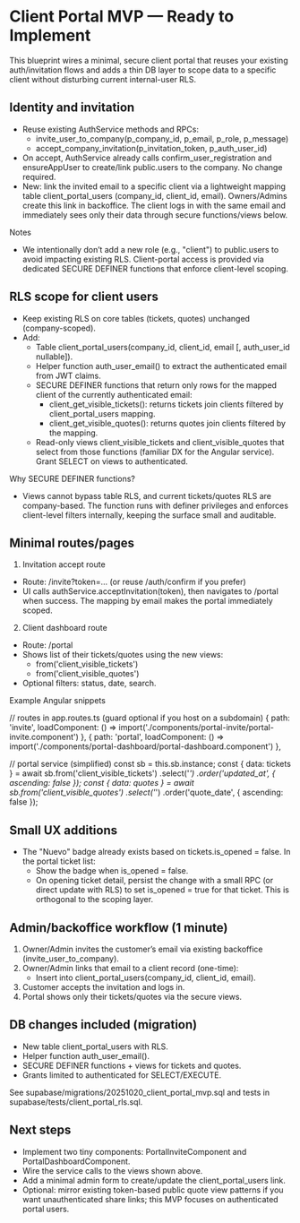 # Client Portal MVP — Ready to Implement

This blueprint wires a minimal, secure client portal that reuses your existing auth/invitation flows and adds a thin DB layer to scope data to a specific client without disturbing current internal-user RLS.

## Identity and invitation

- Reuse existing AuthService methods and RPCs:
  - invite_user_to_company(p_company_id, p_email, p_role, p_message)
  - accept_company_invitation(p_invitation_token, p_auth_user_id)
- On accept, AuthService already calls confirm_user_registration and ensureAppUser to create/link public.users to the company. No change required.
- New: link the invited email to a specific client via a lightweight mapping table client_portal_users (company_id, client_id, email). Owners/Admins create this link in backoffice. The client logs in with the same email and immediately sees only their data through secure functions/views below.

Notes
- We intentionally don’t add a new role (e.g., "client") to public.users to avoid impacting existing RLS. Client-portal access is provided via dedicated SECURE DEFINER functions that enforce client-level scoping.

## RLS scope for client users

- Keep existing RLS on core tables (tickets, quotes) unchanged (company-scoped).
- Add:
  - Table client_portal_users(company_id, client_id, email [, auth_user_id nullable]).
  - Helper function auth_user_email() to extract the authenticated email from JWT claims.
  - SECURE DEFINER functions that return only rows for the mapped client of the currently authenticated email:
    - client_get_visible_tickets(): returns tickets join clients filtered by client_portal_users mapping.
    - client_get_visible_quotes(): returns quotes join clients filtered by the mapping.
  - Read-only views client_visible_tickets and client_visible_quotes that select from those functions (familiar DX for the Angular service). Grant SELECT on views to authenticated.

Why SECURE DEFINER functions?
- Views cannot bypass table RLS, and current tickets/quotes RLS are company-based. The function runs with definer privileges and enforces client-level filters internally, keeping the surface small and auditable.

## Minimal routes/pages

1) Invitation accept route
- Route: /invite?token=... (or reuse /auth/confirm if you prefer)
- UI calls authService.acceptInvitation(token), then navigates to /portal when success. The mapping by email makes the portal immediately scoped.

2) Client dashboard route
- Route: /portal
- Shows list of their tickets/quotes using the new views:
  - from('client_visible_tickets')
  - from('client_visible_quotes')
- Optional filters: status, date, search.

Example Angular snippets

// routes in app.routes.ts (guard optional if you host on a subdomain)
{ path: 'invite', loadComponent: () => import('./components/portal-invite/portal-invite.component') },
{ path: 'portal', loadComponent: () => import('./components/portal-dashboard/portal-dashboard.component') },

// portal service (simplified)
const sb = this.sb.instance;
const { data: tickets } = await sb.from('client_visible_tickets')
  .select('*')
  .order('updated_at', { ascending: false });
const { data: quotes } = await sb.from('client_visible_quotes')
  .select('*')
  .order('quote_date', { ascending: false });

## Small UX additions

- The "Nuevo" badge already exists based on tickets.is_opened = false. In the portal ticket list:
  - Show the badge when is_opened = false.
  - On opening ticket detail, persist the change with a small RPC (or direct update with RLS) to set is_opened = true for that ticket. This is orthogonal to the scoping layer.

## Admin/backoffice workflow (1 minute)

1) Owner/Admin invites the customer’s email via existing backoffice (invite_user_to_company).
2) Owner/Admin links that email to a client record (one-time):
   - Insert into client_portal_users(company_id, client_id, email).
3) Customer accepts the invitation and logs in.
4) Portal shows only their tickets/quotes via the secure views.

## DB changes included (migration)

- New table client_portal_users with RLS.
- Helper function auth_user_email().
- SECURE DEFINER functions + views for tickets and quotes.
- Grants limited to authenticated for SELECT/EXECUTE.

See supabase/migrations/20251020_client_portal_mvp.sql and tests in supabase/tests/client_portal_rls.sql.

## Next steps

- Implement two tiny components: PortalInviteComponent and PortalDashboardComponent.
- Wire the service calls to the views shown above.
- Add a minimal admin form to create/update the client_portal_users link.
- Optional: mirror existing token-based public quote view patterns if you want unauthenticated share links; this MVP focuses on authenticated portal users.
